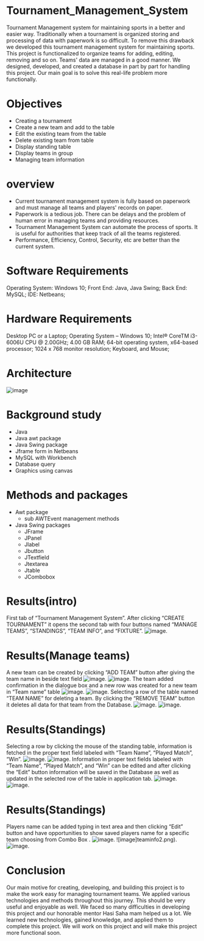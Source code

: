 # Tournament_Management_System
Tournament Management system for maintaining sports in a better and easier way. Traditionally when a tournament is organized storing and processing of data with paperwork is so difficult. To remove this drawback we developed this tournament management system for maintaining sports. This project is functionalized to organize teams for adding, editing, removing and so on.  Teams' data are managed in a good manner. We designed, developed, and created a database in part by part for handling this project. Our main goal is to solve this real-life problem more functionally.

# Objectives
* Creating a tournament
* Create a new team and add to the table
* Edit the existing team from the table
* Delete existing team from table
* Display standing table
* Display teams in group
* Managing  team information

# overview
* Current tournament management system is fully based on paperwork and must manage all teams and players' records on paper.
* Paperwork is a tedious job. There can be delays and the problem of human error in managing teams and providing resources.
* Tournament Management System  can automate the process of sports.  It is useful for authorities that keep track of all the teams registered.
* Performance, Efficiency, Control, Security, etc are better than the current  system.

# Software Requirements

Operating System:	Windows 10;
Front End:			Java, Java Swing;
Back End:			MySQL;
IDE:				Netbeans;

# Hardware Requirements

Desktop PC or a Laptop;
Operating System – Windows 10;
Intel® CoreTM i3-6006U CPU @ 2.00GHz;
4.00 GB RAM;
64-bit operating system, x64-based processor;
1024 x 768 monitor resolution;
Keyboard, and Mouse;

# Architecture
![image](Architecture.png)

# Background study
* Java
* Java awt package
* Java Swing package
* Jframe form in Netbeans
* MySQL with Workbench
* Database query
* Graphics using canvas

# Methods and packages
* Awt package
  * sub AWTEvent management methods
* Java Swing packages
  * JFrame
  * JPanel
  * Jlabel
  * Jbutton
  * JTextfield
  * Jtextarea
  * Jtable
  * JCombobox

# Results(intro)
First tab of “Tournament Management System”.  After clicking “CREATE TOURNAMENT” it opens the second tab with four buttons named “MANAGE TEAMS”, “STANDINGS”, “TEAM INFO”, and “FIXTURE”.
![image](create_tournament.png).

# Results(Manage teams)
A new team can be created by clicking “ADD TEAM” button  after giving the team name in beside text field 
![image](manage_team1.png).
![image](manage_team2.png).
The team added confirmation in the dialogue box and a new row was created for a new team in “Team name” table
![image](manage_team3.png).
![image](manage_team4.png).
Selecting a row of the table named “TEAM NAME” for deleting a team. By clicking the “REMOVE TEAM” button it deletes all data for that team from  the Database.
![image](manage_team5.png).
![image](manage_team6.png).
# Results(Standings)
Selecting a row by clicking the mouse of the standing table, information is fetched in the proper text field labeled with “Team Name”, “Played Match”, “Win”.
![image](standings.png).
![image](standings1.png).
Information in proper text fields labeled with “Team Name”, “Played Match”, and “Win” can be edited and after clicking the “Edit” button information will be saved in the Database as well as updated in the selected row of the table in application tab.
![image](standings2.png).
![image](standings3.png).

# Results(Standings)
Players name can be added typing in text area and then clicking “Edit” button and have opportunities to show saved players name  for a specific team choosing from Combo Box . 
![image](teaminfo1.png).
![image]teaminfo2.png).
![image](teaminfo3.png).

# Conclusion
Our main motive for creating, developing, and building this project is to make the work easy for managing tournament teams. We applied various technologies and methods throughout this journey. This should be very useful and enjoyable as well. We faced so many difficulties in developing this project and our honorable mentor Hasi Saha mam helped us a lot. We learned new technologies, gained knowledge, and applied them to complete this project. We will work on this project and will make this project more functional soon.


